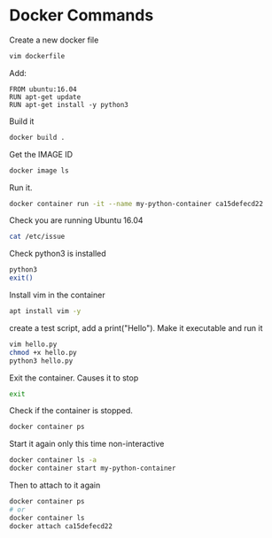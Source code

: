 # Docker Commands

Create a new docker file

```bash
vim dockerfile
```

Add:

```docker
FROM ubuntu:16.04
RUN apt-get update
RUN apt-get install -y python3
```

Build it

```bash
docker build .
```

Get the IMAGE ID

```bash
docker image ls
```

Run it.

```bash
docker container run -it --name my-python-container ca15defecd22
```

Check you are running Ubuntu 16.04

```bash
cat /etc/issue
```

Check python3 is installed

```bash
python3
exit()
```

Install vim in the container

```bash
apt install vim -y
```

create a test script, add a print("Hello"). Make it executable and run it

```bash
vim hello.py
chmod +x hello.py
python3 hello.py
```

Exit the container. Causes it to stop

```bash
exit
```

Check if the container is stopped.

```bash
docker container ps
```

Start it again only this time non-interactive

```bash
docker container ls -a
docker container start my-python-container
```

Then to attach to it again

```bash
docker container ps
# or
docker container ls
docker attach ca15defecd22
```
